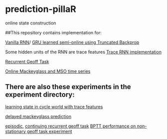 # prediction-pillaR

online state construction

##This repository contains implementation for:

[Vanilla RNN](https://github.com/Amir-19/prediction-pillar/blob/main/agent/online_rnn_backprop.py)/ [GRU learned semi-online using Truncated Backprop](https://github.com/Amir-19/prediction-pillar/blob/main/agent/online_gru_backprop.py)

Some hidden units of the RNN are trace features
[Trace RNN implementation](https://github.com/Amir-19/prediction-pillar/blob/main/agent/online_rnn_trace_backprop.py)

[Recurrent Geoff Task](https://github.com/Amir-19/prediction-pillar/blob/main/environment/recurrent_geoff_task.py)

[Online Mackeyglass and MSO time series](https://github.com/Amir-19/prediction-pillar/blob/main/environment/synthetic_online.py)

## There are also these experiments in the experiment directory:

[learning state in cycle world with trace features](https://github.com/Amir-19/prediction-pillar/blob/main/experiment/exp_cycle_world_trace_feature.py)

[delayed mackeyglass prediction](https://github.com/Amir-19/prediction-pillar/blob/main/experiment/exp_mackeyglass_12steps.py)

[episodic](https://github.com/Amir-19/prediction-pillar/blob/main/experiment/exp_rgt_episodic.py), [continuing recurrent geoff task](https://github.com/Amir-19/prediction-pillar/blob/main/experiment/exp_rgt_episodic.py)
[BPTT performance on non-stationary geoff task experiment](https://github.com/Amir-19/prediction-pillar/blob/main/experiment/exp_rgt_non_stationary.py)

